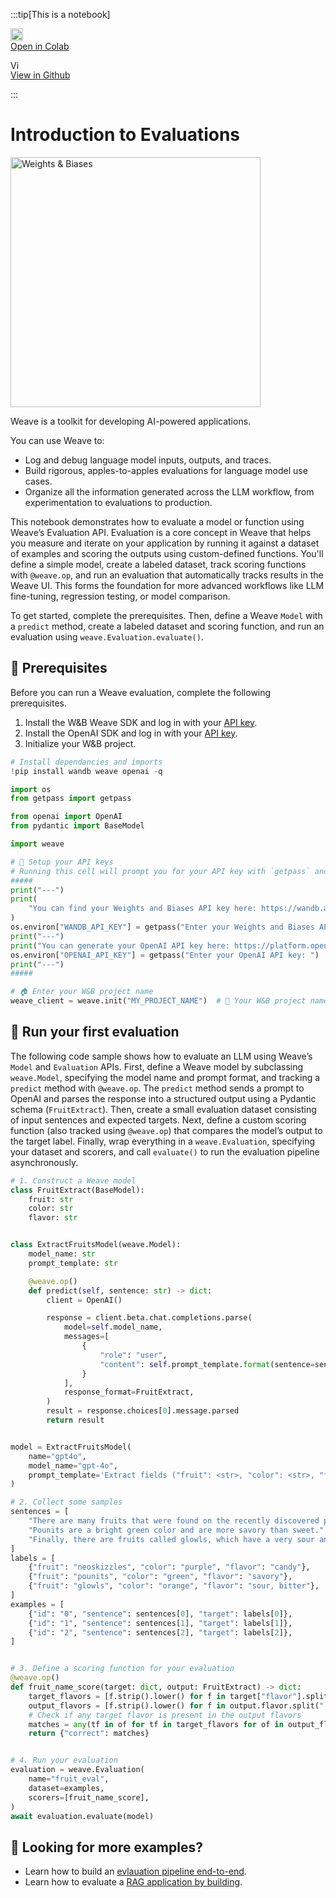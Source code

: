 

:::tip[This is a notebook]

<a href="https://colab.research.google.com/github/wandb/weave/blob/master/docs/./notebooks/Intro_to_Weave_Hello_Eval.ipynb" target="_blank" rel="noopener noreferrer" class="navbar__item navbar__link button button--secondary button--med margin-right--sm notebook-cta-button"><div><img src="https://upload.wikimedia.org/wikipedia/commons/archive/d/d0/20221103151430%21Google_Colaboratory_SVG_Logo.svg" alt="Open In Colab" height="20px" /><div>Open in Colab</div></div></a>

<a href="https://github.com/wandb/weave/blob/master/docs/./notebooks/Intro_to_Weave_Hello_Eval.ipynb" target="_blank" rel="noopener noreferrer" class="navbar__item navbar__link button button--secondary button--med margin-right--sm notebook-cta-button"><div><img src="https://upload.wikimedia.org/wikipedia/commons/9/91/Octicons-mark-github.svg" alt="View in Github" height="15px" /><div>View in Github</div></div></a>

:::


# Introduction to Evaluations

<img src="http://wandb.me/logo-im-png" width="400" alt="Weights & Biases" />

Weave is a toolkit for developing AI-powered applications.

You can use Weave to:
- Log and debug language model inputs, outputs, and traces.
- Build rigorous, apples-to-apples evaluations for language model use cases.
- Organize all the information generated across the LLM workflow, from experimentation to evaluations to production.

This notebook demonstrates how to evaluate a model or function using Weave’s Evaluation API. Evaluation is a core concept in Weave that helps you measure and iterate on your application by running it against a dataset of examples and scoring the outputs using custom-defined functions. You'll define a simple model, create a labeled dataset, track scoring functions with `@weave.op`, and run an evaluation that automatically tracks results in the Weave UI. This forms the foundation for more advanced workflows like LLM fine-tuning, regression testing, or model comparison.

To get started, complete the prerequisites. Then, define a Weave `Model` with a `predict` method, create a labeled dataset and scoring function, and run an evaluation using `weave.Evaluation.evaluate()`.

## 🔑 Prerequisites

Before you can run a Weave evaluation, complete the following prerequisites.

1. Install the W&B Weave SDK and log in with your [API key](https://wandb.ai/settings#api).
2. Install the OpenAI SDK and log in with your [API key](https://platform.openai.com/api-keys).
3. Initialize your W&B project.


```python
# Install dependancies and imports
!pip install wandb weave openai -q

import os
from getpass import getpass

from openai import OpenAI
from pydantic import BaseModel

import weave

# 🔑 Setup your API keys
# Running this cell will prompt you for your API key with `getpass` and will not echo to the terminal.
#####
print("---")
print(
    "You can find your Weights and Biases API key here: https://wandb.ai/settings#api"
)
os.environ["WANDB_API_KEY"] = getpass("Enter your Weights and Biases API key: ")
print("---")
print("You can generate your OpenAI API key here: https://platform.openai.com/api-keys")
os.environ["OPENAI_API_KEY"] = getpass("Enter your OpenAI API key: ")
print("---")
#####

# 🏠 Enter your W&B project name
weave_client = weave.init("MY_PROJECT_NAME")  # 🐝 Your W&B project name
```

## 🐝 Run your first evaluation

The following code sample shows how to evaluate an LLM using Weave’s `Model` and `Evaluation` APIs. First, define a Weave model by subclassing `weave.Model`, specifying the model name and prompt format, and tracking a `predict` method with `@weave.op`. The `predict` method sends a prompt to OpenAI and parses the response into a structured output using a Pydantic schema (`FruitExtract`). Then, create a small evaluation dataset consisting of input sentences and expected targets. Next, define a custom scoring function (also tracked using `@weave.op`) that compares the model’s output to the target label. Finally,  wrap everything in a `weave.Evaluation`, specifying your dataset and scorers, and call `evaluate()` to run the evaluation pipeline asynchronously.


```python
# 1. Construct a Weave model
class FruitExtract(BaseModel):
    fruit: str
    color: str
    flavor: str


class ExtractFruitsModel(weave.Model):
    model_name: str
    prompt_template: str

    @weave.op()
    def predict(self, sentence: str) -> dict:
        client = OpenAI()

        response = client.beta.chat.completions.parse(
            model=self.model_name,
            messages=[
                {
                    "role": "user",
                    "content": self.prompt_template.format(sentence=sentence),
                }
            ],
            response_format=FruitExtract,
        )
        result = response.choices[0].message.parsed
        return result


model = ExtractFruitsModel(
    name="gpt4o",
    model_name="gpt-4o",
    prompt_template='Extract fields ("fruit": <str>, "color": <str>, "flavor": <str>) as json, from the following text : {sentence}',
)

# 2. Collect some samples
sentences = [
    "There are many fruits that were found on the recently discovered planet Goocrux. There are neoskizzles that grow there, which are purple and taste like candy.",
    "Pounits are a bright green color and are more savory than sweet.",
    "Finally, there are fruits called glowls, which have a very sour and bitter taste which is acidic and caustic, and a pale orange tinge to them.",
]
labels = [
    {"fruit": "neoskizzles", "color": "purple", "flavor": "candy"},
    {"fruit": "pounits", "color": "green", "flavor": "savory"},
    {"fruit": "glowls", "color": "orange", "flavor": "sour, bitter"},
]
examples = [
    {"id": "0", "sentence": sentences[0], "target": labels[0]},
    {"id": "1", "sentence": sentences[1], "target": labels[1]},
    {"id": "2", "sentence": sentences[2], "target": labels[2]},
]


# 3. Define a scoring function for your evaluation
@weave.op()
def fruit_name_score(target: dict, output: FruitExtract) -> dict:
    target_flavors = [f.strip().lower() for f in target["flavor"].split(",")]
    output_flavors = [f.strip().lower() for f in output.flavor.split(",")]
    # Check if any target flavor is present in the output flavors
    matches = any(tf in of for tf in target_flavors for of in output_flavors)
    return {"correct": matches}


# 4. Run your evaluation
evaluation = weave.Evaluation(
    name="fruit_eval",
    dataset=examples,
    scorers=[fruit_name_score],
)
await evaluation.evaluate(model)
```

## 🚀 Looking for more examples?

- Learn how to build an [evlauation pipeline end-to-end](https://weave-docs.wandb.ai/tutorial-eval). 
- Learn how to evaluate a [RAG application by building](https://weave-docs.wandb.ai/tutorial-rag).
